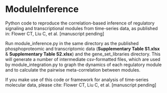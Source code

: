 # ModuleInference
Python code to reproduce the correlation-based inference of regulatory signaling and transcriptional modules from time-series data, as published in: Flower CT, Liu C, et al. [manuscript pending]

Run module_inference.py in the same directory as the published phosphoproteomic and transcriptomic data (**Supplementary Table S1.xlsx** & **Supplementary Table S2.xlsx**) and the gene_set_libraries directory. This will generate a number of intermediate csv-formatted files, which are used by module_integration.py to graph the dynamics of each regulatory module and to calculate the pairwise meta-correlation between modules.

If you make use of this code or framework for analysis of time-series molecular data, please cite: Flower CT, Liu C, et al. [manuscript pending]
